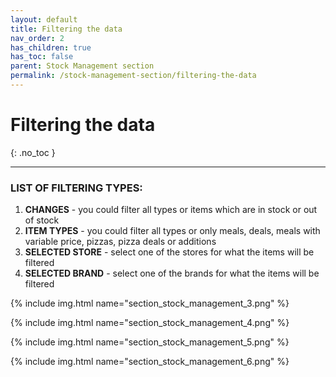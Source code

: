 ```yaml
---
layout: default
title: Filtering the data
nav_order: 2
has_children: true
has_toc: false
parent: Stock Management section
permalink: /stock-management-section/filtering-the-data
---
```


# Filtering the data
{: .no_toc }

---

### LIST OF FILTERING TYPES:
1. **CHANGES** - you could filter all types or items which are in stock or out of stock
1. **ITEM TYPES** - you could filter all types or only meals, deals, meals with variable price, pizzas, pizza deals or additions
1. **SELECTED STORE** - select one of the stores for what the items will be filtered
1. **SELECTED BRAND** - select one of the brands for what the items will be filtered

{% include img.html name="section_stock_management_3.png" %}

{% include img.html name="section_stock_management_4.png" %}

{% include img.html name="section_stock_management_5.png" %}

{% include img.html name="section_stock_management_6.png" %}
